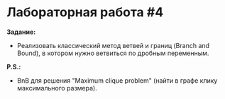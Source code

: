 # Лабораторная работа #4
**Задание:** 
* Реализовать классический метод ветвей и границ (Branch and Bound), в котором нужно ветвиться по дробным переменным.

**P.S.:**
* BnB для решения "Maximum clique problem" (найти в графе клику максимального размера).